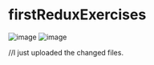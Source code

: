 # firstReduxExercises
![image](https://user-images.githubusercontent.com/66878884/163753129-e8bc6905-95bb-41d6-be69-d075165bf808.png)
![image](https://user-images.githubusercontent.com/66878884/163753133-69543efa-15b7-477a-899d-532f42e4114a.png)

//I just uploaded the changed files.
